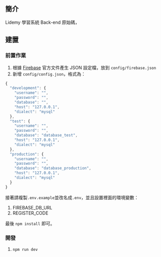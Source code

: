 ## 簡介

Lidemy 學習系統 Back-end 原始碼，

## 建置

### 前置作業

1. 根據 [Firebase](https://firebase.google.com/docs/admin/setup) 官方文件產生 JSON 設定檔，放到 `config/firebase.json`
2. 新增 `config/config.json`，格式為：

``` js
{
  "development": {
    "username": "",
    "password": "",
    "database": "",
    "host": "127.0.0.1",
    "dialect": "mysql"
  },
  "test": {
    "username": "",
    "password": "",
    "database": "database_test",
    "host": "127.0.0.1",
    "dialect": "mysql"
  },
  "production": {
    "username": "",
    "password": "",
    "database": "database_production",
    "host": "127.0.0.1",
    "dialect": "mysql"
  }
}

```

接著請複製`.env.example`並改名成`.env`，並且設置裡面的環境變數：

1. FIREBASE_DB_URL
2. REGISTER_CODE

最後 `npm install` 即可。

### 開發

1. `npm run dev`
